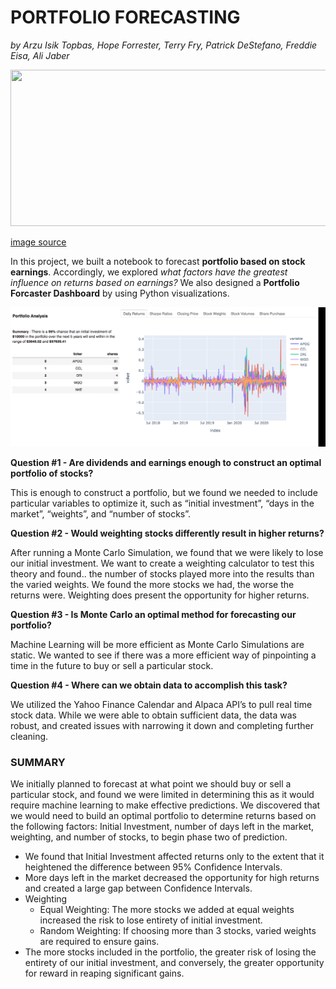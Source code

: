 # PORTFOLIO FORECASTING
 *by Arzu Isik Topbas, Hope Forrester, Terry Fry, Patrick DeStefano, Freddie Eisa, Ali Jaber*
 
 <img src="https://previews.123rf.com/images/peshkov/peshkov1905/peshkov190500213/121955022-abstract-glowing-forex-chart-backdrop-with-grid-invest-and-trade-concept-3d-rendering.jpg" width="900" height="250" />

[image source](https://www.123rf.com/photo_121955022_abstract-glowing-forex-chart-backdrop-with-grid-invest-and-trade-concept-3d-rendering.html?vti=of6pb64qajdoj322t4-1-36)

In this project,  we built a notebook to forecast **portfolio based on stock earnings**. Accordingly, we explored *what factors have the greatest influence on returns based on earnings?*  We also designed a **Portfolio Forcaster Dashboard** by using Python visualizations.

![image source](https://github.com/arzuisiktopbas/Project-1/blob/main/Images/Project_Dashboard.gif)

**Question #1 - Are dividends and earnings enough to construct an optimal portfolio of stocks?**

This is enough to construct a portfolio, but we found we needed to include particular variables to optimize it, such as “initial investment”, “days in the market”, “weights”, and “number of stocks”.

**Question #2 - Would weighting stocks differently result in higher returns?**

After running a Monte Carlo Simulation, we found that we were likely to lose our initial investment.
We want to create a weighting calculator to test this theory and found.. the number of stocks played more into the results than the varied weights. We found the  more stocks we had, the worse the returns were. 
Weighting does present the opportunity for higher returns. 

**Question #3 - Is Monte Carlo an optimal method for forecasting our portfolio?**

Machine Learning will be more efficient as Monte Carlo Simulations are static.
We wanted to see if there was a more efficient way of pinpointing a time in the future to buy or sell a particular stock. 

**Question #4 - Where can we obtain data to accomplish this task?**

We utilized the Yahoo Finance Calendar and Alpaca API’s to pull real time stock data.
While we were able to obtain sufficient data, the data was robust, and created issues with narrowing it down and completing further cleaning.

### SUMMARY
We initially planned to forecast at what point we should buy or sell a particular stock, and found we were limited in determining this as it would require machine learning to make effective predictions. 
We discovered that we would need to build an optimal portfolio to determine returns based on the following factors: Initial Investment, number of days left in the market, weighting, and number of stocks, to begin phase two of prediction.
* We found that Initial Investment affected returns only to the extent that it heightened the difference between 95% Confidence Intervals. 
* More days left in the market decreased the opportunity for high returns and created a large gap between Confidence Intervals.
* Weighting
   -  Equal Weighting: The more stocks we added at equal weights increased the risk to lose entirety of initial investment.
   -  Random Weighting: If choosing more than 3 stocks, varied weights are required to ensure gains.
* The more stocks included in the portfolio, the greater risk of losing the entirety of our initial investment, and conversely, the greater opportunity for reward in reaping significant gains.  
